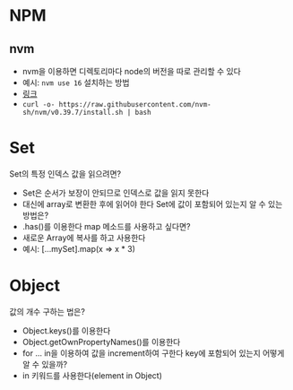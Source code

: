 # NPM
## nvm
- nvm을 이용하면 디렉토리마다 node의 버전을 따로 관리할 수 있다
- 예시: `nvm use 16`
설치하는 방법
- [링크](https://github.com/nvm-sh/nvm)
- `curl -o- https://raw.githubusercontent.com/nvm-sh/nvm/v0.39.7/install.sh | bash`
#  Set
Set의 특정 인덱스 값을 읽으려면?
- Set은 순서가 보장이 안되므로 인덱스로 값을 읽지 못한다
- 대신에 array로 변환한 후에 읽어야 한다
Set에 값이 포함되어 있는지 알 수 있는 방법은?
- .has()를 이용한다
map 메소드를 사용하고 싶다면?
- 새로운 Array에 복사를 하고 사용한다
- 예시: \[...mySet].map(x => x * 3)
# Object
값의 개수 구하는 법은?
- Object.keys()를 이용한다
- Object.getOwnPropertyNames()를 이용한다
- for ... in을 이용하여 값을 increment하여 구한다
key에 포함되어 있는지 어떻게 알 수 있을까?
- in 키워드를 사용한다(element in Object)